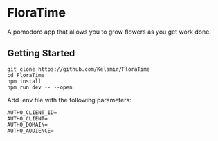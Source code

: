 # FloraTime

A pomodoro app that allows you to grow flowers as you get work done.

## Getting Started
	git clone https://github.com/Kelamir/FloraTime
    cd FloraTime
    npm install
    npm run dev -- --open


Add .env file with the following parameters:

    AUTH0_CLIENT_ID=
    AUTH0_CLIENT=
    AUTH0_DOMAIN=
    AUTH0_AUDIENCE=
